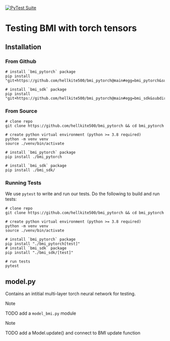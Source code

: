 [![PyTest Suite](https://github.com/hellkite500/bmi_pytorch/actions/workflows/pytest.yml/badge.svg)](https://github.com/hellkite500/bmi_pytorch/actions/workflows/pytest.yml)

# Testing BMI with torch tensors

## Installation

### From Github

```shell
# install `bmi_pytorch` package
pip install "git+https://github.com/hellkite500/bmi_pytorch@main#egg=bmi_pytorch&subdirectory=bmi_pytorch"

# install `bmi_sdk` package
pip install "git+https://github.com/hellkite500/bmi_pytorch@main#egg=bmi_sdk&subdirectory=bmi_sdk"
```

### From Source

```shell
# clone repo
git clone https://github.com/hellkite500/bmi_pytorch && cd bmi_pytorch

# create python virtual environment (python >= 3.8 required)
python -m venv venv
source ./venv/bin/activate

# install `bmi_pytorch` package
pip install ./bmi_pytorch

# install `bmi_sdk` package
pip install ./bmi_sdk/
```

### Running Tests

We use `pytest` to write and run our tests. Do the following to build and run tests:

```shell
# clone repo
git clone https://github.com/hellkite500/bmi_pytorch && cd bmi_pytorch

# create python virtual environment (python >= 3.8 required)
python -m venv venv
source ./venv/bin/activate

# install `bmi_pytorch` package
pip install "./bmi_pytorch[test]"
# install `bmi_sdk` package
pip install "./bmi_sdk/[test]"

# run tests
pytest
```

## model.py
Contains an intitial multi-layer torch neural network for testing.

> [!NOTE]
> TODO add a `model_bmi.py` module

> [!NOTE]
> TODO add a Model.update() and connect to BMI update function
